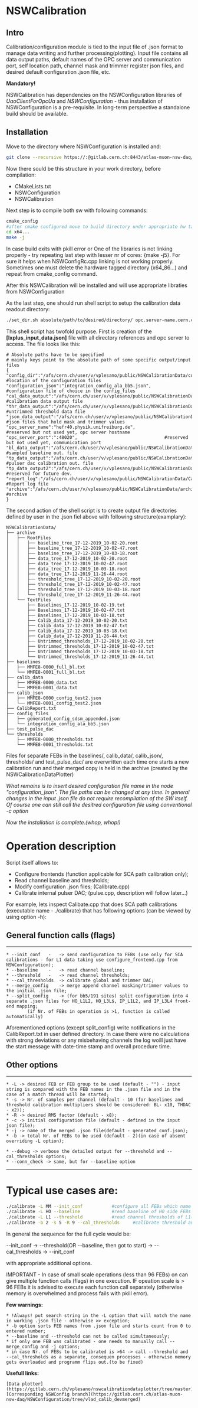 # NSWCalibration 

## Intro 

Calibration/configuration module is tied to the input file of .json format to manage data writing and further processing(plotting).
Input file contains all data output paths, default names of the OPC server and communication port, self location path,
channel mask and trimmer register json files, and desired default configuration .json file, etc.

**Mandatory!**

NSWCalibration has dependencies on the NSWConfiguration libraries of _UaoClientForOpcUa_ and _NSWConfiguration_ - thus installation of NSWConfiguration is a pre-requisite. In long-term perspective a standalone build should be available.

## Installation

Move to the directory where NSWConfiguration is installed and:

```bash
git clone --recursive https://:@gitlab.cern.ch:8443/atlas-muon-nsw-daq/NSWCalibration.git
```
Now there sould be this structure in your work directory, before compilation:

* CMakeLists.txt
* NSWConfiguration
* NSWCalibration

Next step is to compile both sw with following commands:

```bash
cmake_config
#after cmake configured move to build directory under appropriate hw tag
cd x64...
make -j
```
In case build exits with pkill error or One of the libraries is not linking properly - try repeating last step with lesser nr of cores: {make -j5}. For sure it helps when NSWConfigRc.cpp linking is not working properly. Sometimes one must delete the hardware tagged directory (x64_86...) and repeat from cmake_config command.

After this NSWCalibration will be installed and will use appropriate libraties from NSWConfiguration

As the last step, one should run shell script to setup the calibration data readout directory:

```bash
./set_dir.sh absolute/path/to/desired/directory/ opc.server-name.cern.ch
```
This shell script has twofold purpose. First is creation of the **[lxplus_input_data.json]** file with all directory references and opc server to access. The file looks like this:

```
# Absolute paths have to be specified
# mainly keys point to the absolute path of some specific output/input files
{
"config_dir":"/afs/cern.ch/user/v/vplesano/public/NSWCalibrationData/config_files/",		#location of the configuration files
"configuration_json":"integration_config_ala_bb5.json",						#configuration file of choice in the config_files
"cal_data_output":"/afs/cern.ch/user/v/vplesano/public/NSWCalibrationData/calib_data/",		#calibration data output file
"thr_data_output":"/afs/cern.ch/user/v/vplesano/public/NSWCalibrationData/thresholds/",		#untrimmed threshold data file 
"json_data_output":"/afs/cern.ch/user/v/vplesano/public/NSWCalibrationData/calib_json/",	#json files that hold mask and trimmer values
"opc_server_name":"hefr40.physik.unifreiburg.de",						#reserved but not used yet, opc server hostname
"opc_server_port":":48020",									#reserved but not used yet, communication port
"bl_data_output":"/afs/cern.ch/user/v/vplesano/public/NSWCalibrationData/baselines/",		#sampled baseline out. file
"tp_data_output":"/afs/cern.ch/user/v/vplesano/public/NSWCalibrationData/test_pulse_dac/",	#pulser dac calibration out. file
"tp_data_output2":"/afs/cern.ch/user/v/vplesano/public/NSWCalibrationData/test_pulse_dac2/",	#reserved for future dev.
"report_log":"/afs/cern.ch/user/v/vplesano/public/NSWCalibrationData/CalibReport.txt",		#Report log file
"archive":"/afs/cern.ch/user/v/vplesano/public/NSWCalibrationData/archive/"			#archive
}
```
The second action of the shell script is to create output file directories defined by user in the .json fiel above with following structure(examplary):

```
NSWCalibrationData/
├── archive
│   ├── RootFiles
│   │   ├── baseline_tree_17-12-2019_10-02-20.root
│   │   ├── baseline_tree_17-12-2019_10-02-47.root
│   │   ├── baseline_tree_17-12-2019_10-03-18.root
│   │   ├── data_tree_17-12-2019_10-02-20.root
│   │   ├── data_tree_17-12-2019_10-02-47.root
│   │   ├── data_tree_17-12-2019_10-03-18.root
│   │   ├── data_tree_17-12-2019_11-26-44.root
│   │   ├── threshold_tree_17-12-2019_10-02-20.root
│   │   ├── threshold_tree_17-12-2019_10-02-47.root
│   │   ├── threshold_tree_17-12-2019_10-03-18.root
│   │   └── threshold_tree_17-12-2019_11-26-44.root
│   └── TextFiles
│       ├── Baselines_17-12-2019_10-02-19.txt
│       ├── Baselines_17-12-2019_10-02-47.txt
│       ├── Baselines_17-12-2019_10-03-18.txt
│       ├── Calib_data_17-12-2019_10-02-20.txt
│       ├── Calib_data_17-12-2019_10-02-47.txt
│       ├── Calib_data_17-12-2019_10-03-18.txt
│       ├── Calib_data_17-12-2019_11-26-44.txt
│       ├── Untrimmed_thresholds_17-12-2019_10-02-20.txt
│       ├── Untrimmed_thresholds_17-12-2019_10-02-47.txt
│       ├── Untrimmed_thresholds_17-12-2019_10-03-18.txt
│       └── Untrimmed_thresholds_17-12-2019_11-26-44.txt
├── baselines							
│   ├── MMFE8-0000_full_bl.txt
│   └── MMFE8-0001_full_bl.txt
├── calib_data
│   ├── MMFE8-0000_data.txt
│   └── MMFE8-0001_data.txt
├── calib_json
│   ├── MMFE8-0000_config_test2.json
│   └── MMFE8-0001_config_test2.json
├── CalibReport.txt
├── config_files
│   ├── generated_config_sdsm_appended.json
│   └── integration_config_ala_bb5.json
├── test_pulse_dac
└── thresholds
    ├── MMFE8-0000_thresholds.txt
    └── MMFE8-0001_thresholds.txt

```
Files for separate FEBs in the baselines/, calib_data/, calib_json/, thresholds/ and test_pulse_dac/ are overwritten each time one starts a new calibration run and their merged copy is held in the archive (created by the NSWCalibrationDataPlotter)

*What remains is to insert desired configuration file name in the node "configuration_json". The file paths can be changed at any time. In general changes in the input .json file do not require recompilation of the SW itself. Of course one can still call the desitred configuration file using conventional -c option*

_Now the installation is complete.(whop, whop!)_

# Operation description

Script itself allows to:

* Configure frontends (function applicable for SCA path calibration only);
* Read channel baseline and thresholds;
* Modify configuration .json files;
(Calibrate.cpp)
* Calibrate internal pulser DAC;
(pulse.cpp, description will follow later...)

For example, lets inspect Calibate.cpp that does SCA path calibrations (executable name - ./calibrate) that has following options (can be viewed by using option -h):

## General function calls (flags)
-------------------------------------------------------------------------

	* --init_conf 	-	-> send configuration to FEBs (use only for SCA calibrations - for L1 data taking use configure_frontend.cpp from NSWConfiguration);
	* --baseline 	-	-> read channel baseline;
	* --threshold	-	-> read channel thresholds;
	* --cal_thresholds	-> calibrate global and trimmer DAC;
	* --merge_config	-> merge append channel masking/trimmer values to the initial .json file;
	* --split_config	-> (for bb5/191 sites) split configuration into 4 separate .json files for HO_L1L2, HO_L3L$, IP_L1L2, and IP_L3L4 front-end mapping;
			(if Nr. of FEBs in operation is >1, function is called automatically)

Aforementioned options (except split_config) write notifications in the CalibReport.txt in user defined directory. In case there were no calculations with strong deviations or any misbehaving channels the log woill just have the start message with date-time stamp and overall procedure time.

## Other options
----------------------------------------------------------------------------------

	* -L -> desired FEB or FEB group to be used (default - "") - input string is compared with the FEB names in the .json file and in the case of a match thread will be started;
	* -s -> Nr. of samples per channel (default - 10 (for baselines and threshold calibration multipliers should be considered: BL- x10, THDAC - x2));
	* -R -> desired RMS factor (default - x8);
	* -c -> initial configuration file (default - defined in the input json file);
	* -j -> name of the merged .json file(default - generated_conf.json);
	* -b -> total Nr. of FEBs to be used (default - 2)(in case of absent overriding -L option);

	* --debug -> verbose the detailed output for --threshold and --cal_thresholds options;
	* --conn_check -> same, but for --baseline option
-------------------------------------------------------------------------------------------------

# Typical use cases are:

```bash
./calibrate -L MM --init_conf			#configure all FEBs which name (in.xml/.json files) have MM in their naming;
./calibrate -L HO --baseline			#read baseline of HO side FEBs with 10(x10) samples per channel;
./calibrate -L L1 --threshold			#read channel thresholds of L1(layer one) FEBs on the DW;
./calibrate -b 2 -s 5 -R 9 --cal_thresholds 	#calibrate threshold and trimmer DAC on the first two FEB VMMs in the .json file;

```

In general the sequence for the full cycle would be:

 --init_conf -> --threshold(OR --baseline, then got to start) -> --cal_thresholds -> --init_conf

with appropriate additional options.

IMPORTANT - In case of small scale operations (less than 96 FEBs) on can give multiple function calls (flags) in one execution. IF opeation scale is > 96 FEBs it is advised to execute each function call separately (otherwise memory is overwhelmed and process fails with pkill error).

**Few warnings:**
	
	* !Always! put search string in the -L option that will match the name in working .json file - otherwise >> exception;
	* -b option sorts FEB names from .json file and starts count from 0 to entered number;
	* --baseline and --threshold can not be called simultaneously;
	* if only one FEB was calibrated - one needs to manually call --merge_config and -j options;
	* in case Nr. of FEBs to be calibrated is >64 -> call --threshold and --cal_thresholds as a separate, consequen processes - otherwise memory gets overloaded and programm flips out.(to be fixed)

**Usefull links:**

	[Data plotter](https://gitlab.cern.ch/vplesano/nswcalibrationdataplotter/tree/master)
	[Corresponding NSWConfig branch](https://gitlab.cern.ch/atlas-muon-nsw-daq/NSWConfiguration/tree/vlad_calib_devmerged)


